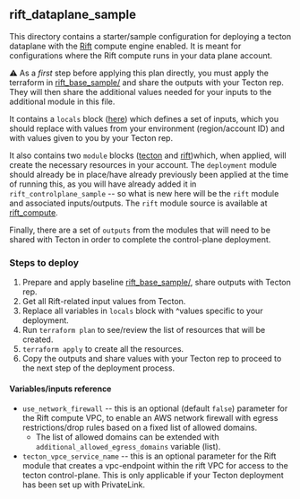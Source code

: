 ## rift_dataplane_sample

This directory contains a starter/sample configuration for deploying a tecton dataplane with the [Rift](https://docs.tecton.ai/docs/introduction/compute-in-tecton#rift-public-preview) compute engine enabled. It is meant for configurations where the Rift compute runs in your data plane account.

⚠️ As a _first_ step before applying this plan directly, you must apply the terraform in [rift_base_sample/](../rift_base_sample/) and share the outputs with your Tecton rep. They will then share the additional values needed for your inputs to the additional module in this file.

It contains a `locals` block ([here](./infrastructure.tf#L15)) which defines a set of inputs, which you should replace with values from your environment (region/account ID) and with values given to you by your Tecton rep.

It also contains two `module` blocks ([tecton](./infrastructure.tf#L38) and [rift](./infrastructure.tf#L52))which, when applied, will create the necessary resources in your account. The `deployment` module should already be in place/have already previously been applied at the time of running this, as you will have already added it in `rift_controlplane_sample` -- so what is new here will be the `rift` module and associated inputs/outputs. The `rift` module source is available at [rift_compute](../rift_compute/).

Finally, there are a set of `outputs` from the modules that will need to be shared with Tecton in order to complete the control-plane deployment.

### Steps to deploy

1. Prepare and apply baseline [rift_base_sample/](../rift_base_sample/), share outputs with Tecton rep.
2. Get all Rift-related input values from Tecton.
2. Replace all variables in `locals` block with ^values specific to your deployment.
3. Run `terraform plan` to see/review the list of resources that will be created.
4. `terraform apply` to create all the resources.
5.  Copy the outputs and share values with your Tecton rep to proceed to the next step of the deployment process.


#### Variables/inputs reference
* `use_network_firewall` -- this is an optional (default `false`) parameter for the Rift compute VPC, to enable an AWS network firewall with egress restrictions/drop rules based on a fixed list of allowed domains.
  * The list of allowed domains can be extended with `additional_allowed_egress_domains` variable (list).
* `tecton_vpce_service_name` -- this is an optional parameter for the Rift module that creates a vpc-endpoint within the rift VPC for access to the tecton control-plane. This is only applicable if your Tecton deployment has been set up with PrivateLink.